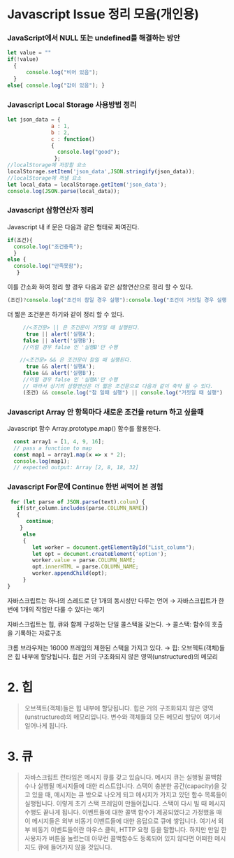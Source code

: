 # Javascript Issue 정리 모음(개인용)

### JavaScript에서 NULL 또는 undefined를 해결하는 방안  
```Javascript
let value = ""   
if(!value)  
  { 
      console.log("비어 있음");  
  }
else{ console.log("값이 있음"); }  
```  

### Javascript Local Storage 사용방법 정리  
```Javascript
let json_data = { 
              a : 1,
              b : 2, 
              c : function()
              {
                console.log("good");
               };
//localStorage에 저장할 요소
localStorage.setItem('json_data',JSON.stringify(json_data));
//localStorage에 꺼낼 요소
let local_data = localStorage.getItem('json_data');
console.log(JSON.parse(local_data));
```

### Javascript 삼항연산자 정리
Javascript 내 if 문은 다음과 같은 형태로 짜여진다.
```Javascript
if(조건){
  console.log("조건충족");
  }
else {
  console.log("만족못함");
   }
```
이를 간소화 하여 정리 할 경우 다음과 같은 삼항연산으로 정리 할 수 있다.

```Javascript
(조건)?console.log("조건이 참일 경우 실행"):console.log("조건이 거짓일 경우 실행");
```

더 짧은 조건문은 하기와 같이 정리 할 수 있다.

```Javascript
     //<조건문> || 은 조건문이 거짓일 때 실행된다.
      true || alert('실행A');
     false || alert('실행B');
     //이럴 경우 false 인 '실행B'만 수행
     
    //<조건문> && 은 조건문이 참일 때 실행된다.
      true && alert('실행A');
     false && alert('실행B');
     //이럴 경우 false 인 '실행A'만 수행
     // 따라서 상기의 삼항연산은 더 짧은 조건문으로 다음과 같이 축약 될 수 있다.
     (조건) && console.log("참 일때 실행") || console.log("거짓일 때 실행")
```


### Javascript Array 안 항목마다 새로운 조건을 return 하고 싶을때  
Javascript 함수 Array.prototype.map() 함수를 활용한다.
```Javascript
  const array1 = [1, 4, 9, 16];
  // pass a function to map
  const map1 = array1.map(x => x * 2);
  console.log(map1);
  // expected output: Array [2, 8, 18, 32]
```

### Javascript For문에 Continue 한번 써먹어 본 경험
```javascript
 for (let parse of JSON.parse(text).colum) {
   if(str_column.includes(parse.COLUMN_NAME))
   {
      continue;
    }
     else
     {
        let worker = document.getElementById("List_column");
        let opt = document.createElement('option');
        worker.value = parse.COLUMN_NAME;
        opt.innerHTML = parse.COLUMN_NAME;
        worker.appendChild(opt);
     }
}
```
  자바스크립트는 하나의 스레드로 단 1개의 동시성만 다루는 언어
  → 자바스크립트가 한 번에 1개의 작업만 다룰 수 있다는 얘기
  
  자바스크립트는 힙, 큐와 함께 구성하는 단일 콜스택을 갖는다.
  → 콜스택: 함수의 호출을 기록하는 자료구조
  
  크롬 브라우저는 16000 프레임의 제한된 스택을 가지고 있다.
  → 힙: 오브젝트(객체)들은 힙 내부에 할당됩니다. 힙은 거의 구조화되지 않은 영역(unstructured)의 메모리 

# 2. 힙
>오브젝트(객체)들은 힙 내부에 할당됩니다. 힙은 거의 구조화되지 않은 영역(unstructured)의 메모리입니다. 변수와 객체들의 모든 메모리 할당이 여기서 일어나게 됩니다.  
  
# 3. 큐
>자바스크립트 런타임은 메시지 큐를 갖고 있습니다. 메시지 큐는 실행될 콜백함수나 실행될 메시지들에 대한 리스트입니다. 스택이 충분한 공간(capacity)을 갖고 있을 때, 메시지는 큐 밖으로 나오게 되고 메시지가 가지고 있던 함수 목록들이 실행됩니다. 이렇게 초기 스택 프레임이 만들어집니다. 스택이 다시 빌 때 메시지 수행도 끝나게 됩니다. 이벤트들에 대한 콜백 함수가 제공되었다고 가정했을 때 이 메시지들은 외부 비동기 이벤트들에 대한 응답으로 큐에 쌓입니다. 여기서 외부 비동기 이벤트들이란 마우스 클릭, HTTP 요청 등을 말합니다. 하지만 만일 한 사용자가 버튼을 눌렀는데 아무런 콜백함수도 등록되어 있지 않다면 어떠한 메시지도 큐에 들어가지 않을 것입니다.
